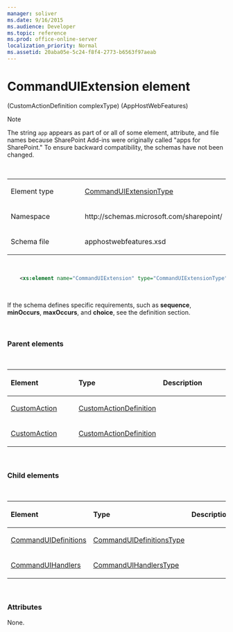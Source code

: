 ```yaml
---
manager: soliver
ms.date: 9/16/2015
ms.audience: Developer
ms.topic: reference
ms.prod: office-online-server
localization_priority: Normal
ms.assetid: 20aba05e-5c24-f8f4-2773-b6563f97aeab
---
```


# CommandUIExtension element 

(CustomActionDefinition complexType) (AppHostWebFeatures)

> [!NOTE] 
> The string `app` appears as part of or all of some element, attribute, and file names because SharePoint Add-ins were originally called "apps for SharePoint." To ensure backward compatibility, the schemas have not been changed. 

<br/>

<table>
<colgroup>
<col width="50%" />
<col width="50%" />
</colgroup>
<tbody>
<tr class="odd">
<td align="left"><p><span class="label">Element type</span></p></td>
<td align="left"><p><a href="commanduiextensiontype-complextype-apphostwebfeatures.md">CommandUIExtensionType</a></p></td>
</tr>
<tr class="even">
<td align="left"><p><span class="label">Namespace</span></p></td>
<td align="left"><p>http://schemas.microsoft.com/sharepoint/</p></td>
</tr>
<tr class="odd">
<td align="left"><p><span class="label">Schema file</span></p></td>
<td align="left"><p>apphostwebfeatures.xsd</p></td>
</tr>
</tbody>
</table>

<br/>

```XML
    <xs:element name="CommandUIExtension" type="CommandUIExtensionType" minOccurs="0" maxOccurs="1"></xs:element>
```

<br/>

If the schema defines specific requirements, such as **sequence**, **minOccurs**, **maxOccurs**, and **choice**, see the definition section.

<br/>

### Parent elements

<br/>

<table>
<colgroup>
<col width="33%" />
<col width="33%" />
<col width="33%" />
</colgroup>
<thead>
<tr class="header">
<th align="left"><p>Element</p></th>
<th align="left"><p>Type</p></th>
<th align="left"><p>Description</p></th>
</tr>
</thead>
<tbody>
<tr class="odd">
<td align="left"><p><a href="customaction-element-elementdefinitioncollection-complextypeapphostwebfeatures.md">CustomAction</a></p></td>
<td align="left"><p><a href="customactiondefinition-complextype-apphostwebfeatures.md">CustomActionDefinition</a></p></td>
<td align="left"><p></p></td>
</tr>
<tr class="even">
<td align="left"><p><a href="customaction-element-customactiondefinitions-complextypeapphostwebfeatures.md">CustomAction</a></p></td>
<td align="left"><p><a href="customactiondefinition-complextype-apphostwebfeatures.md">CustomActionDefinition</a></p></td>
<td align="left"><p></p></td>
</tr>
</tbody>
</table>

<br/>

### Child elements

<br/>

<table>
<colgroup>
<col width="33%" />
<col width="33%" />
<col width="33%" />
</colgroup>
<thead>
<tr class="header">
<th align="left"><p>Element</p></th>
<th align="left"><p>Type</p></th>
<th align="left"><p>Description</p></th>
</tr>
</thead>
<tbody>
<tr class="odd">
<td align="left"><p><a href="commanduidefinitions-element-commanduiextensiontype-complextypeapphostwebfeature.md">CommandUIDefinitions</a></p></td>
<td align="left"><p><a href="commanduidefinitionstype-complextype-apphostwebfeatures.md">CommandUIDefinitionsType</a></p></td>
<td align="left"><p></p></td>
</tr>
<tr class="even">
<td align="left"><p><a href="commanduihandlers-element-commanduiextensiontype-complextypeapphostwebfeatures.md">CommandUIHandlers</a></p></td>
<td align="left"><p><a href="commanduihandlerstype-complextype-apphostwebfeatures.md">CommandUIHandlersType</a></p></td>
<td align="left"><p></p></td>
</tr>
</tbody>
</table>

<br/>

### Attributes

None.








